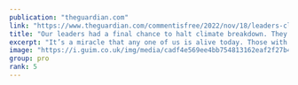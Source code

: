 ```yaml
---
publication: "theguardian.com"
link: "https://www.theguardian.com/commentisfree/2022/nov/18/leaders-climate-breakdown-fail-power-cop27"
title: "Our leaders had a final chance to halt climate breakdown. They failed each and every one of us | George Monbiot"
excerpt: "It’s a miracle that any one of us is alive today. Those with the power to grant that miracle to future generations chose not to, says Guardian columnist George Monbiot"
image: "https://i.guim.co.uk/img/media/cadf4e569ee4bb754813162eaf2f27b4d566ef6d/0_0_2126_1277/master/2126.jpg?width=1200&height=630&quality=85&auto=format&fit=crop&overlay-align=bottom%2Cleft&overlay-width=100p&overlay-base64=L2ltZy9zdGF0aWMvb3ZlcmxheXMvdGctb3BpbmlvbnMucG5n&enable=upscale&s=953f6bb0f523f07168beb60aed8b2ca3"
group: pro
rank: 5
---
```

